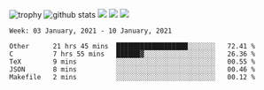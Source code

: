 ![trophy](https://github-profile-trophy.vercel.app/?username=soft-bear&theme=darkhub)
![github stats](https://github-readme-stats.vercel.app/api?username=soft-bear&show_icons=true&theme=bear&count_private=true)
![](https://raw.githubusercontent.com/soft-bear/soft-bear/master/profile-summary-card-output/dracula/0-profile-details.svg)
![](https://raw.githubusercontent.com/soft-bear/soft-bear/master/profile-summary-card-output/dracula/2-most-commit-language.svg)
![](https://raw.githubusercontent.com/soft-bear/soft-bear/master/profile-summary-card-output/dracula/1-repos-per-language.svg)
<!--START_SECTION:waka-->
```text
Week: 03 January, 2021 - 10 January, 2021

Other      21 hrs 45 mins  ██████████████████░░░░░░░   72.41 % 
C          7 hrs 55 mins   ██████▓░░░░░░░░░░░░░░░░░░   26.36 % 
TeX        9 mins          ░░░░░░░░░░░░░░░░░░░░░░░░░   00.55 % 
JSON       8 mins          ░░░░░░░░░░░░░░░░░░░░░░░░░   00.46 % 
Makefile   2 mins          ░░░░░░░░░░░░░░░░░░░░░░░░░   00.12 % 
```
<!--END_SECTION:waka-->
